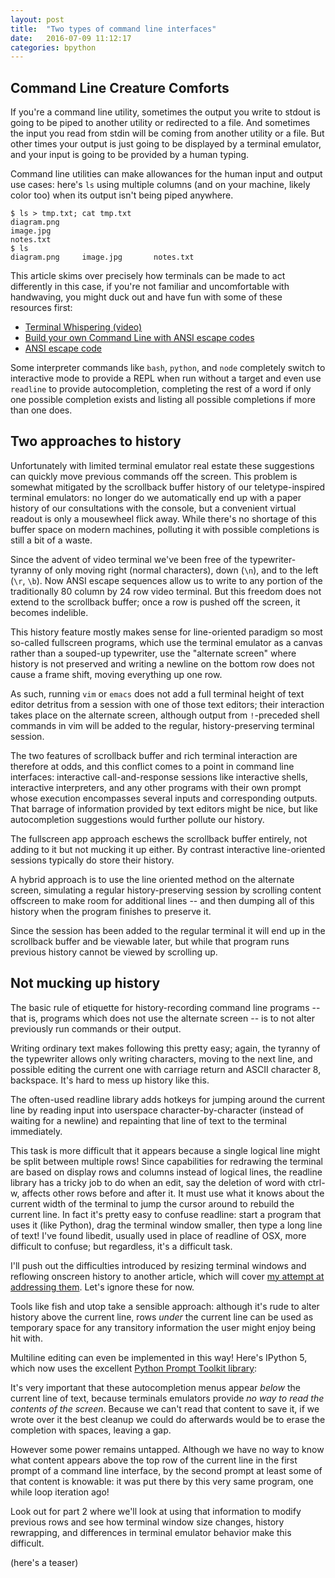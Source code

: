 ```yaml
---
layout: post
title:  "Two types of command line interfaces"
date:   2016-07-09 11:12:17
categories: bpython
---
```


Command Line Creature Comforts
------------------------------

If you're a command line utility, sometimes the output you write to stdout is
going to be piped to another utility or redirected to a file. And sometimes the
input you read from stdin will be coming from another utility or a file.
But other times your output is just going to be displayed by a terminal emulator,
and your input is going to be provided by a human typing.

Command line utilities can make allowances for the human input and output
use cases: here's `ls` using multiple columns (and on your machine, likely
color too) when its output isn't being piped anywhere.

    $ ls > tmp.txt; cat tmp.txt
    diagram.png
    image.jpg
    notes.txt
    $ ls
    diagram.png     image.jpg       notes.txt

This article skims over precisely how terminals can be made to act differently
in this case, if you're not familiar and uncomfortable with handwaving, you
might duck out and have fun with some of these resources first:

* [Terminal Whispering (video)](https://www.youtube.com/watch?v=rSnMoClPH2E)
* [Build your own Command Line with ANSI escape codes](http://www.lihaoyi.com/post/BuildyourownCommandLinewithANSIescapecodes.html)
* [ANSI escape code](https://en.wikipedia.org/wiki/ANSI_escape_code)


Some interpreter commands like `bash`, `python`, and `node` completely switch to interactive mode to
provide a REPL when run without a target and even use `readline` to provide autocompletion,
completing the rest of a word if only one possible completion exists and listing all
possible completions if more than one does.

<script type="text/javascript" src="https://asciinema.org/a/79156.js" id="asciicast-79156" async></script>

Two approaches to history
-------------------------

Unfortunately with limited terminal emulator real estate these suggestions
can quickly move previous commands off the screen.
This problem is somewhat mitigated by the
scrollback buffer history of our teletype-inspired terminal emulators: no
longer do we automatically end up with a paper history of our consultations
with the console,
but a convenient virtual readout is only a mousewheel flick away. While
there's no shortage of this buffer space on modern machines, polluting it with
possible completions is still a bit of a waste.

Since the advent of video terminal we've been free of the typewriter-tyranny of
only moving right (normal characters), down (`\n`), and to the left
(`\r`, `\b`). Now ANSI escape sequences allow us to write to any portion of
the traditionally 80 column by 24 row video terminal. But this freedom
does not extend to the scrollback buffer; once a row is pushed off the
screen, it becomes indelible.

This history feature mostly makes sense for line-oriented paradigm so
most so-called fullscreen programs, which use the terminal emulator as a canvas
rather than a souped-up typewriter, use the "alternate screen" where history
is not preserved and writing a newline on the bottom row does not cause a
frame shift, moving everything up one row.

<script type="text/javascript" src="https://asciinema.org/a/79147.js" id="asciicast-79147" async></script>

As such, running `vim` or `emacs` does not add a full terminal height of
text editor detritus from a session with one of those text editors; their interaction
takes place on the alternate screen, although output from `!`-preceded shell
commands in vim will be added to the regular, history-preserving terminal
session.

The two features of scrollback buffer and rich terminal interaction are
therefore at odds, and this conflict comes to a point in
command line interfaces: interactive call-and-response sessions like
interactive shells, interactive interpreters, and any other programs
with their own prompt whose execution encompasses several inputs and
corresponding outputs. That barrage of information provided by text editors
might be nice, but like autocompletion suggestions would further pollute our
history.

The fullscreen app approach eschews the scrollback buffer entirely,
not adding to it but not mucking it up either. By contrast interactive
line-oriented sessions typically do store their history.

<script type="text/javascript" src="https://asciinema.org/a/79149.js" id="asciicast-79149" async></script>

A hybrid approach is to use the line oriented method on the alternate screen,
simulating a regular history-preserving session by scrolling content offscreen to
make room for additional lines -- and then dumping all of this history
when the program finishes to preserve it.

<script type="text/javascript" src="https://asciinema.org/a/79150.js" id="asciicast-79150" async></script>

Since the session has been added to the regular terminal it will end up in the
scrollback buffer and be viewable later,
but while that program runs previous history cannot be viewed by scrolling up.

Not mucking up history
----------------------

The basic rule of etiquette for history-recording command line programs -- that
is, programs which does not use the alternate screen -- is to not alter
previously run commands or their output.

<script type="text/javascript" src="https://asciinema.org/a/79151.js" id="asciicast-79151" async></script>

Writing ordinary text makes following this pretty easy; again, the tyranny of
the typewriter allows only writing characters, moving to the next line, and
possible editing the current one with carriage return and ASCII character 8,
backspace. It's hard to mess up history like this.

The often-used readline library adds hotkeys for jumping around the
current line by reading input into userspace character-by-character
(instead of waiting for a newline) and repainting that line of text to the
terminal immediately.

This task is more difficult that it appears because
a single logical line might be split between multiple rows! Since
capabilities for redrawing the terminal are based on display rows and columns
instead of logical lines, the readline library has a tricky job to do when
an edit, say the deletion of word with ctrl-w, affects other rows before and
after it. It must use what it knows about the current width of the terminal
to jump the cursor around to rebuild the current line.
In fact it's pretty easy to confuse readline: start a program that uses
it (like Python), drag the terminal window smaller, then type a long line of text!
I've found libedit, usually used in place of readline of OSX, more difficult
to confuse; but regardless, it's a difficult task.

I'll push out the difficulties introduced by resizing terminal windows and
reflowing onscreen history to another article, which will cover [my attempt
at addressing them](http://curtsies.readthedocs.io/en/latest/). Let's ignore
these for now.

Tools like fish and utop take a sensible approach: although it's rude to alter
history above the current line, rows *under* the current line can be used as
temporary space for any transitory information the user might enjoy being hit
with.

<script type="text/javascript" src="https://asciinema.org/a/79153.js" id="asciicast-79153" async></script>

Multiline editing can even be implemented in this way! Here's IPython
5, which now uses the excellent [Python Prompt Toolkit library](https://github.com/jonathanslenders/python-prompt-toolkit):

<script type="text/javascript" src="https://asciinema.org/a/79154.js" id="asciicast-79154" async></script>

It's very important that these autocompletion menus appear *below* the
current line of text, because terminals emulators provide *no way to read
the contents of the screen*. Because we can't read that content to save it, if
we wrote over it the best cleanup we could do afterwards would be to
erase the completion with spaces, leaving a gap.

However some power remains untapped. Although we have no way to know what
content appears above the top row of the current line in the first prompt of a
command line interface, by the second prompt at least some of that content
is knowable: it was put there by this very same program, one while loop
iteration ago!

Look out for part 2 where we'll look at using that information to modify previous rows
and see how terminal window size changes, history rewrapping, and differences
in terminal emulator behavior make this difficult.

(here's a teaser)

<script type="text/javascript" src="https://asciinema.org/a/79155.js" id="asciicast-79155" async></script>
